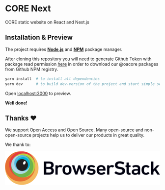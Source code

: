 # CORE Next

CORE static website on React and Next.js


## Installation & Preview

The project requires [__Node.js__][node-download] and
[__NPM__][npm-install] package manager.


After cloning this repository  you will need to generate Github Token with package read permission [here][github-token] in order to download our @oacore packages from Github NPM registry.


```sh
yarn install  # to install all dependencies
yarn dev      # to build dev-version of the project and start simple server
```

Open [localhost:3000](http://localhost:3000) to preview.

__Well done!__

[github-token]: https://github.com/settings/tokens
[node-download]: https://nodejs.org/en/download/
[npm-install]: https://www.npmjs.com/get-npm

## Thanks ❤️

We support Open Access and Open Source. Many open-source and 
non-open-source projects help us to deliver our products in great quality.

We thank to:

[
  ![BrowserStack](docs/images/browserstack-logo.svg)
](https://browserstack.com)
